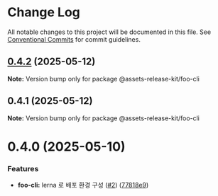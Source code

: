 # Change Log

All notable changes to this project will be documented in this file.
See [Conventional Commits](https://conventionalcommits.org) for commit guidelines.

## [0.4.2](https://github.com/CreatiCoding/assets-release-kit/compare/@assets-release-kit/foo-cli@0.4.1...@assets-release-kit/foo-cli@0.4.2) (2025-05-12)

**Note:** Version bump only for package @assets-release-kit/foo-cli





## 0.4.1 (2025-05-12)

**Note:** Version bump only for package @assets-release-kit/foo-cli





# 0.4.0 (2025-05-10)


### Features

* **foo-cli:** lerna 로 배포 환경 구성 ([#2](https://github.com/CreatiCoding/assets-release-kit/issues/2)) ([77818e9](https://github.com/CreatiCoding/assets-release-kit/commit/77818e9d8e45bd988d677d7c5577710abbaafb1a))

